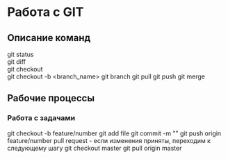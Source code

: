 # Работа с GIT

## Описание команд
git status  
git diff  
git checkout  
git checkout -b <branch_name> 
git branch
git pull
git push
git merge

## Рабочие процессы

### Работа с задачами
git checkout -b feature/number
git add file
git commit -m ""
git push origin feature/number
pull request - если изменения приняты, переходим к следующему шагу
git checkout master
git pull origin master
